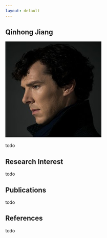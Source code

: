 ```yaml
---
layout: default
---
```


## Qinhong Jiang 

<img class="profile-picture" src="sherlock.jpg">

todo

## Research Interest

todo

## Publications

todo


## References
 todo
